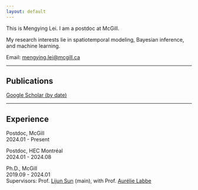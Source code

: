 ```yaml
---
layout: default
---
```


<!-- ## About Me -->
<a id="about-me"></a>
This is Mengying Lei. I am a postdoc at McGill. 

My research interests lie in spatiotemporal modeling, Bayesian inference, and machine learning.

Email: [mengying.lei@mcgill.ca](mailto:mengying.lei@mcgill.ca)

------------

## Publications
[Google Scholar (by date)](https://scholar.google.com/citations?hl=en&user=vWdutQIAAAAJ&view_op=list_works&sortby=pubdate)

------------

## Experience
Postdoc, McGill \
2024.01 - Present

Postdoc, HEC Montréal \
2024.01 - 2024.08

Ph.D., McGill \
2019.09 - 2024.01 \
Supervisors: Prof. [Lijun Sun](https://lijunsun.github.io/) (main), with Prof. [Aurélie Labbe](https://www.hec.ca/en/profs/aurelie.labbe.html)